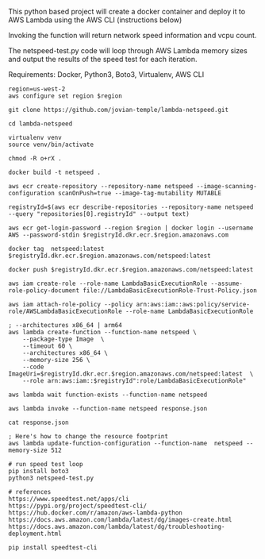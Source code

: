 This python based project will create a docker container
and deploy it to AWS Lambda using the AWS CLI (instructions below)

Invoking the function will return network speed information and vcpu count.

The netspeed-test.py code will loop through AWS Lambda memory
sizes and output the results of the speed test for each iteration.

Requirements:
Docker, Python3, Boto3, Virtualenv, AWS CLI

```
region=us-west-2
aws configure set region $region

git clone https://github.com/jovian-temple/lambda-netspeed.git

cd lambda-netspeed

virtualenv venv
source venv/bin/activate

chmod -R o+rX .

docker build -t netspeed .

aws ecr create-repository --repository-name netspeed --image-scanning-configuration scanOnPush=true --image-tag-mutability MUTABLE

registryId=$(aws ecr describe-repositories --repository-name netspeed --query "repositories[0].registryId" --output text)

aws ecr get-login-password --region $region | docker login --username AWS --password-stdin $registryId.dkr.ecr.$region.amazonaws.com 

docker tag  netspeed:latest $registryId.dkr.ecr.$region.amazonaws.com/netspeed:latest

docker push $registryId.dkr.ecr.$region.amazonaws.com/netspeed:latest        

aws iam create-role --role-name LambdaBasicExecutionRole --assume-role-policy-document file://LambdaBasicExecutionRole-Trust-Policy.json

aws iam attach-role-policy --policy arn:aws:iam::aws:policy/service-role/AWSLambdaBasicExecutionRole --role-name LambdaBasicExecutionRole

; --architectures x86_64 | arm64
aws lambda create-function --function-name netspeed \
    --package-type Image  \
    --timeout 60 \
    --architectures x86_64 \
    --memory-size 256 \
    --code ImageUri=$registryId.dkr.ecr.$region.amazonaws.com/netspeed:latest  \
    --role arn:aws:iam::$registryId":role/LambdaBasicExecutionRole"

aws lambda wait function-exists --function-name netspeed

aws lambda invoke --function-name netspeed response.json

cat response.json

; Here's how to change the resource footprint
aws lambda update-function-configuration --function-name  netspeed --memory-size 512

# run speed test loop
pip install boto3
python3 netspeed-test.py

# references
https://www.speedtest.net/apps/cli
https://pypi.org/project/speedtest-cli/
https://hub.docker.com/r/amazon/aws-lambda-python
https://docs.aws.amazon.com/lambda/latest/dg/images-create.html
https://docs.aws.amazon.com/lambda/latest/dg/troubleshooting-deployment.html

pip install speedtest-cli
 ```
